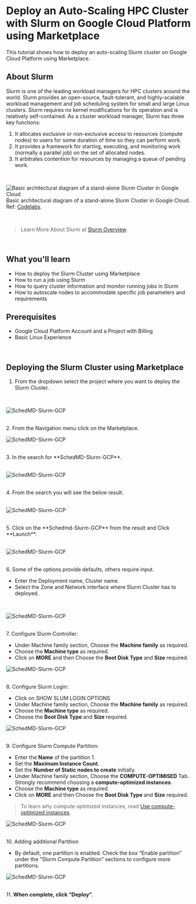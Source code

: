 # Deploy an Auto-Scaling HPC Cluster with Slurm on Google Cloud Platform using Marketplace

This tutorial shows how to deploy an auto-scaling Slurm cluster on Google Cloud Platform using Marketplace. 

## About Slurm

Slurm is one of the leading workload managers for HPC clusters around the world. Slurm provides an open-source, fault-tolerant, and highly-scalable workload management and job scheduling system for small and large Linux clusters. Slurm requires no kernel modifications for its operation and is relatively self-contained. As a cluster workload manager, Slurm has three key functions:

<ol>
<li>It allocates exclusive or non-exclusive access to resources (compute nodes) to users for some duration of time so they can perform work.</li>

<li>It provides a framework for starting, executing, and monitoring work (normally a parallel job) on the set of allocated nodes.</li>

<li>It arbitrates contention for resources by managing a queue of pending work.</li>
</ol>
<br>

![Basic architectural diagram of a stand-alone Slurm Cluster in Google Cloud](/assets/images/0.png)
Basic architectural diagram of a stand-alone Slurm Cluster in Google Cloud. Ref: [Codelabs](https://codelabs.developers.google.com/codelabs/hpc-slurm-on-gcp/img/a739730a41acff0a.png).

<br>

> Learn More About Slurm at [Slurm Overview](https://slurm.schedmd.com/overview.html).

<br>

## What you'll learn
<ul>
<li>How to deploy the Slurm Cluster using Marketplace</li>
<li>How to run a job using Slurm</li>
<li>How to query cluster information and monitor running jobs in Slurm</li>
<li>How to autoscale nodes to accommodate specific job parameters and requirements</li>
</ul>

## Prerequisites
<ul>
<li>Google Cloud Platform Account and a Project with Billing</li>
<li>Basic Linux Experience</li>
</ul>

<br>

## Deploying the Slurm Cluster using Marketplace

1. From the dropdown select the project where you want to deploy the Slurm Cluster. 
<br>

![SchedMD-Slurm-GCP](/assets/images/1.png)

<br>
2. From the Navigation menu click on the Marketplace.

![SchedMD-Slurm-GCP](/assets/images/2.png)

<br>
3. In the search for **SchedMD-Slurm-GCP**.
<br><br>

![SchedMD-Slurm-GCP](/assets/images/3.png)

<br>
4. From the search you will see the below result. 
<br><br>

![SchedMD-Slurm-GCP](/assets/images/4.png)

<br>
5. Click on the **Schedmd-Slurm-GCP** from the result and Click **Launch**. 
<br><br>

![SchedMD-Slurm-GCP](/assets/images/5.png)

<br>
6. Some of the options provide defaults, others require input. 

<ul>
<li>Enter the Deployment name, Cluster name.</li>
<li>Select the Zone and Network interface where Slurm Cluster has to deployed.</li>
</ul>
<br>

![SchedMD-Slurm-GCP](/assets/images/6.png)

<br>
7. Configure Slurm Controller: 
<ul>
<li>Under Machine family section, Choose the <strong>Machine family</strong> as required.</li>
<li>Choose the <strong>Machine type</strong> as required.</li>
<li>Click on <strong>MORE</strong> and then Choose the <strong>Boot Disk Type</strong> and <strong>Size</strong> required. </li>
</ul>

![SchedMD-Slurm-GCP](/assets/images/7.png)

<br>
8. Configure Slurm Login:
<ul>
<li>Click on SHOW SLUM LOGIN OPTIONS</li>
<li>Under Machine family section, Choose the <strong>Machine family</strong> as required.</li>
<li>Choose the <strong>Machine type</strong> as required.</li>
<li>Choose the <strong>Boot Disk Type</strong> and <strong>Size</strong> required. </li>
</ul>

![SchedMD-Slurm-GCP](/assets/images/8.png)

<br>
9. Configure Slurm Compute Partition:
<ul>
<li>Enter the <strong>Name</strong> of the partition 1.</li>
<li>Set the <strong>Maximum Instance Count</strong>.</li>
<li>Set the <strong>Number of Static nodes to create</strong> initially.</li>
<li>Under Machine family section, Choose the <strong>COMPUTE-OPTIMISED</strong> Tab. Strongly recommend choosing a <strong>compute-optimized instances</strong>. 
<li>Choose the <strong>Machine type</strong> as required.</li>
<li>Click on <strong>MORE</strong> and then Choose the <strong>Boot Disk Type</strong> and <strong>Size</strong> required. </li>
</ul>

> To learn why compute optimized instances, read [Use compute-optimized instances](https://cloud.google.com/solutions/best-practices-for-using-mpi-on-compute-engine#use_compute-optimized_instances).

![SchedMD-Slurm-GCP](/assets/images/9.png)

<br>
10. Adding additional Partition
<ul>
<li>By default, one partition is enabled. Check the box “Enable partition” under the “Slurm Compute Partition” sections to configure more partitions.</li>
</ul>

![SchedMD-Slurm-GCP](/assets/images/10.png)

<br>
11. <strong> When complete, click “Deploy”. </strong>
